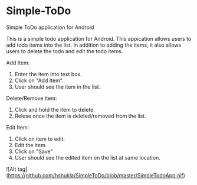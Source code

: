 # Simple-ToDo
Simple ToDo application for Android

This is a simple todo application for Android.  This appication allows users to add todo items into the list.  In addition to adding the items, it also allows users to delete the todo and edit the todo items.

Add Item:
  1. Enter the item into text box.
  2. Click on "Add Item".
  3. User should see the item in the list.
  
Delete/Remove Item:
  1. Click and hold the item to delete.
  2. Relese once the item is deleted/removed from the list.

Edit Item:
  1. Click on item to edit.
  2. Edit the item.
  3. Click on "Save"
  4. User should see the edited item on the list at same location.

![Alt tag] (https://github.com/hshukla/SimpleToDo/blob/master/SimpleTodoApp.gif)
